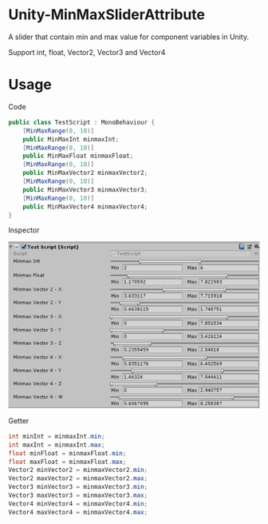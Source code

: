 # Unity-MinMaxSliderAttribute
A slider that contain min and max value for component variables in Unity.

Support int, float, Vector2, Vector3 and Vector4
# Usage
Code
``` c#
public class TestScript : MonoBehaviour {
	[MinMaxRange(0, 10)]
	public MinMaxInt minmaxInt;
	[MinMaxRange(0, 10)]
	public MinMaxFloat minmaxFloat;
	[MinMaxRange(0, 10)]
	public MinMaxVector2 minmaxVector2;
	[MinMaxRange(0, 10)]
	public MinMaxVector3 minmaxVector3;
	[MinMaxRange(0, 10)]
	public MinMaxVector4 minmaxVector4;
}
```
Inspector


![InInspector](screenshot1.png)

Getter
``` c#
int minInt = minmaxInt.min;
int maxInt = minmaxInt.max;
float minFloat = minmaxFloat.min;
float maxFloat = minmaxFloat.max;
Vector2 minVector2 = minmaxVector2.min;
Vector2 maxVector2 = minmaxVector2.max;
Vector3 minVector3 = minmaxVector3.min;
Vector3 maxVector3 = minmaxVector3.max;
Vector4 minVector4 = minmaxVector4.min;
Vector4 maxVector4 = minmaxVector4.max;
```
